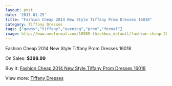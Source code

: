```yaml
---
layout: post
date: '2017-01-25'
title: "Fashion Cheap 2014 New Style Tiffany Prom Dresses 16018"
category: Tiffany Dresses
tags: ["gowns","tiffany","evening","prom","formal"]
image: http://www.neoformal.com/18905-thickbox_default/fashion-cheap-2014-new-style-tiffany-prom-dresses-16018.jpg
---
```

Fashion Cheap 2014 New Style Tiffany Prom Dresses 16018

On Sales: **$398.99**
<a href="https://www.neoformal.com/en/tiffany-dresses-2014/6035-fashion-cheap-2014-new-style-tiffany-prom-dresses-16018.html"><amp-img layout="responsive" width="600" height="600" src="//www.neoformal.com/18905-thickbox_default/fashion-cheap-2014-new-style-tiffany-prom-dresses-16018.jpg" alt="Fashion Cheap 2014 New Style Tiffany Prom Dresses 16018 0" /></a>
<a href="https://www.neoformal.com/en/tiffany-dresses-2014/6035-fashion-cheap-2014-new-style-tiffany-prom-dresses-16018.html"><amp-img layout="responsive" width="600" height="600" src="//www.neoformal.com/18907-thickbox_default/fashion-cheap-2014-new-style-tiffany-prom-dresses-16018.jpg" alt="Fashion Cheap 2014 New Style Tiffany Prom Dresses 16018 1" /></a>
<a href="https://www.neoformal.com/en/tiffany-dresses-2014/6035-fashion-cheap-2014-new-style-tiffany-prom-dresses-16018.html"><amp-img layout="responsive" width="600" height="600" src="//www.neoformal.com/18906-thickbox_default/fashion-cheap-2014-new-style-tiffany-prom-dresses-16018.jpg" alt="Fashion Cheap 2014 New Style Tiffany Prom Dresses 16018 2" /></a>

Buy it: [Fashion Cheap 2014 New Style Tiffany Prom Dresses 16018](https://www.neoformal.com/en/tiffany-dresses-2014/6035-fashion-cheap-2014-new-style-tiffany-prom-dresses-16018.html "Fashion Cheap 2014 New Style Tiffany Prom Dresses 16018")

View more: [Tiffany Dresses](https://www.neoformal.com/en/76-tiffany-dresses-2014 "Tiffany Dresses")
